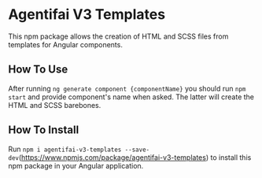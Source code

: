 # Agentifai V3 Templates

This npm package allows the creation of HTML and SCSS files from templates for Angular components. 

## How To Use

After running ```ng generate component {componentName}``` you should run ```npm start``` and provide component's name when asked. The latter will create the HTML and SCSS barebones.

## How To Install

Run ```npm i agentifai-v3-templates --save-dev```(https://www.npmjs.com/package/agentifai-v3-templates) to install this npm package in your Angular application.
